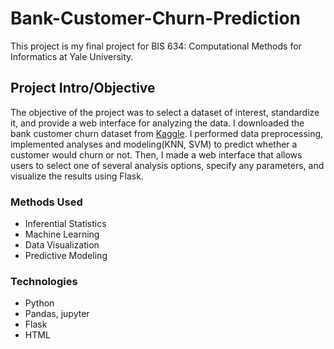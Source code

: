 # Bank-Customer-Churn-Prediction

This project is my final project for BIS 634: Computational Methods for Informatics at Yale University. 

## Project Intro/Objective
The objective of the project was to select a dataset of interest, standardize it, and provide a web interface for analyzing the data. I downloaded the bank customer churn dataset from [Kaggle](https://www.kaggle.com/datasets/gauravtopre/bank-customer-churn-dataset). I performed data preprocessing, implemented analyses and modeling(KNN, SVM) to predict whether a customer would churn or not. Then, I made a web interface that allows users to select one of several analysis options, specify any parameters, and visualize the results using Flask. 

### Methods Used

- Inferential Statistics
- Machine Learning
- Data Visualization
- Predictive Modeling

### Technologies

- Python
- Pandas, jupyter
- Flask
- HTML
